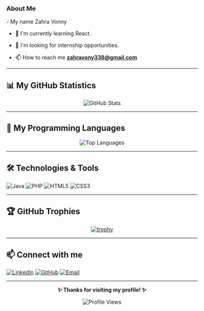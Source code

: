 
<!-- About me -->
<h3 align="left">About Me</h3>
- My name Zahra Vonny

- 🔭 I'm currently learning React.
  
- 🌱 I'm looking for internship opportunities.

- 📫 How to reach me **zahravony338@gmail.com**
  <!-- About me end -->

---

## 📊 My GitHub Statistics

<div align="center">
  
![GitHub Stats](https://github-readme-stats.vercel.app/api?username=zahravony507&show_icons=true&theme=dark&hide_border=true&bg_color=0D1117&title_color=58A6FF&text_color=C9D1D9&icon_color=58A6FF)

</div>

---

## 🚀 My Programming Languages

<div align="center">

![Top Languages](https://github-readme-stats.vercel.app/api/top-langs/?username=zahravony507&layout=compact&theme=dark&hide_border=true&bg_color=0D1117&title_color=58A6FF&text_color=C9D1D9)

</div>

---

## 🛠️ Technologies & Tools

![Java](https://img.shields.io/badge/-Java-ED8B00?style=flat-square&logo=java&logoColor=white)
![PHP](https://img.shields.io/badge/-PHP-777BB4?style=flat-square&logo=php&logoColor=white)
![HTML5](https://img.shields.io/badge/-HTML5-E34F26?style=flat-square&logo=html5&logoColor=white)
![CSS3](https://img.shields.io/badge/-CSS3-1572B6?style=flat-square&logo=css3&logoColor=white)

---

## 🏆 GitHub Trophies

<div align="center">

[![trophy](https://github-profile-trophy.vercel.app/?username=zahravony507&theme=darkhub&no-frame=true&no-bg=true&margin-w=4)](https://github.com/zahravony507)

</div>

---

## 📫 Connect with me

[![LinkedIn](https://img.shields.io/badge/-LinkedIn-0077B5?style=flat-square&logo=linkedin&logoColor=white)](https://linkedin.com/in/zahra-vony)
[![GitHub](https://img.shields.io/badge/-GitHub-181717?style=flat-square&logo=github&logoColor=white)](https://github.com/zahravony507)
[![Email](https://img.shields.io/badge/-Email-D14836?style=flat-square&logo=gmail&logoColor=white)](mailto:zahra.vony@email.com)

---

<div align="center">
  
**✨ Thanks for visiting my profile! ✨**

![Profile Views](https://komarev.com/ghpvc/?username=zahravony507&color=58A6FF&style=flat-square)

</div>
